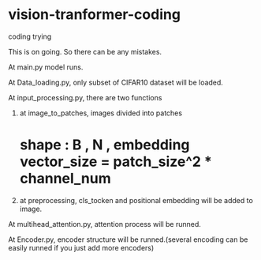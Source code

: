 # vision-tranformer-coding
coding trying 

This is on going. So there can be any mistakes.

At main.py model runs.

At Data_loading.py, only subset of CIFAR10 dataset will be loaded.

At input_processing.py, there are two functions
  1) at image_to_patches, images divided into patches
     # shape : B , N , embedding vector_size = patch_size^2 * channel_num
  2) at preprocessing, cls_tocken and positional embedding will be added to image.
     
At multihead_attention.py, attention process will be runned.

At Encoder.py, encoder structure will be runned.(several encoding can be easily runned if you just add more encoders)
